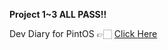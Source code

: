 **Project 1~3 ALL PASS!!**

Dev Diary for PintOS 👉🏻 [Click Here](https://ringed-postage-dfc.notion.site/PintOS-e7be8de4a7944308bba8bd79cb3465bf?pvs=4)
